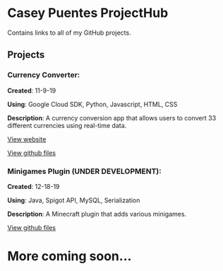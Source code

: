 # Casey Puentes ProjectHub
Contains links to all of my GitHub projects.

## Projects
### Currency Converter:
__Created__: 11-9-19

__Using__: Google Cloud SDK, Python, Javascript, HTML, CSS

__Description__: A currency conversion app that allows users to convert 33 different currencies using real-time data.

[View website](https://bit.ly/2NB8IF1)

[View github files](https://github.com/puentesca/CurrencyConverter/tree/master)

### Minigames Plugin (UNDER DEVELOPMENT):
__Created__: 12-18-19

__Using__: Java, Spigot API, MySQL, Serialization

__Description__: A Minecraft plugin that adds various minigames.

[View github files](https://github.com/puentesca/Gladiator/tree/master)

# More coming soon...

